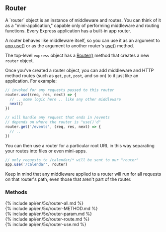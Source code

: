 <h2 id="router">Router</h2>

<section markdown="1">
A `router` object is an instance of middleware and routes. You can think of it
as a "mini-application," capable only of performing middleware and routing
functions. Every Express application has a built-in app router.

A router behaves like middleware itself, so you can use it as an argument to
[app.use()](#app.use) or as the argument to another router's [use()](#router.use) method.

The top-level `express` object has a [Router()](#express.router) method that creates a new `router` object.

Once you've created a router object, you can add middleware and HTTP method routes (such as `get`, `put`, `post`,
and so on) to it just like an application. For example:

```js
// invoked for any requests passed to this router
router.use((req, res, next) => {
  // .. some logic here .. like any other middleware
  next()
})

// will handle any request that ends in /events
// depends on where the router is "use()'d"
router.get('/events', (req, res, next) => {
  // ..
})
```

You can then use a router for a particular root URL in this way separating your routes into files or even mini-apps.

```js
// only requests to /calendar/* will be sent to our "router"
app.use('/calendar', router)
```

Keep in mind that any middleware applied to a router will run for all requests on that router's path, even those that aren't part of the router.


</section>

<h3 id='router.methods'>Methods</h3>

<section markdown="1">
  {% include api/en/5x/router-all.md %}
</section>

<section markdown="1">
  {% include api/en/5x/router-METHOD.md %}
</section>

<section markdown="1">
  {% include api/en/5x/router-param.md %}
</section>

<section markdown="1">
  {% include api/en/5x/router-route.md %}
</section>

<section markdown="1">
  {% include api/en/5x/router-use.md %}
</section>
